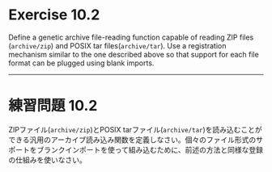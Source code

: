 # Exercise 10.2
Define a genetic archive file-reading function capable of reading ZIP files (`archive/zip`) and POSIX tar files(`archive/tar`). Use a registration mechanism similar to the one described above so that support for each file format can be plugged using blank imports.

---
# 練習問題 10.2
ZIPファイル(`archive/zip`)とPOSIX tarファイル(`archive/tar`)を読み込むことができる汎用のアーカイブ読み込み関数を定義しなさい。個々のファイル形式のサポートをブランクインポートを使って組み込むために、前述の方法と同様な登録の仕組みを使いなさい。
